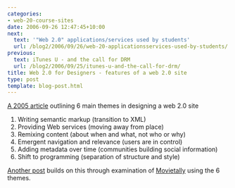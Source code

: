 ```yaml
---
categories:
- web-20-course-sites
date: 2006-09-26 12:47:45+10:00
next:
  text: '"Web 2.0" applications/services used by students'
  url: /blog2/2006/09/26/web-20-applicationsservices-used-by-students/
previous:
  text: iTunes U - and the call for DRM
  url: /blog2/2006/09/25/itunes-u-and-the-call-for-drm/
title: Web 2.0 for Designers - features of a web 2.0 site
type: post
template: blog-post.html
---
```

[A 2005 article](http://www.digital-web.com/articles/web_2_for_designers/) outlining 6 main themes in designing a web 2.0 site

1. Writing semantic markup (transition to XML)
2. Providing Web services (moving away from place)
3. Remixing content (about when and what, not who or why)
4. Emergent navigation and relevance (users are in control)
5. Adding metadata over time (communities building social information)
6. Shift to programming (separation of structure and style)

[Another post](http://opengardensblog.futuretext.com/archives/2006/09/movietally_and_understanding_web_20_design_.html) builds on this through examination of [Movietally](http://www.movietally.com/) using the 6 themes.